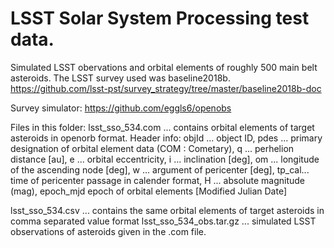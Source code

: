 # LSST Solar System Processing test data.

Simulated LSST obervations and orbital elements of roughly 500 main belt asteroids. The LSST survey used was baseline2018b. 
https://github.com/lsst-pst/survey_strategy/tree/master/baseline2018b-doc

Survey simulator:
https://github.com/eggls6/openobs

Files in this folder:
lsst_sso_534.com ... contains orbital elements of target asteroids in openorb format. Header info:
                      objId ... object ID,
                      pdes  ... primary designation of orbital element data (COM : Cometary),
                      q     ... perhelion distance [au],
                      e     ... orbital eccentricity,
                      i     ... inclination [deg],
                      om    ... longitude of the ascending node [deg],
                      w     ... argument of pericenter [deg],
                      tp_cal... time of pericenter passage in calender format,
                      H     ... absolute magnitude (mag),
                      epoch_mjd epoch of orbital elements [Modified Julian Date]
                      
lsst_sso_534.csv ... contains the same orbital elements of target asteroids in comma separated value format
lsst_sso_534_obs.tar.gz ... simulated LSST observations of asteroids given in the .com file.




